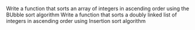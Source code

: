 Write a function that sorts an array of integers in ascending order using the BUbble sort algorithm
Write a function that sorts a doubly linked list of integers in ascending order using Insertion sort algorithm
